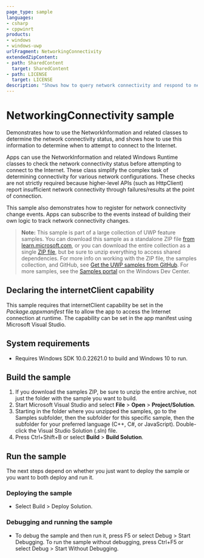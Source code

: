 ```yaml
---
page_type: sample
languages:
- csharp
- cppwinrt
products:
- windows
- windows-uwp
urlFragment: NetworkingConnectivity
extendedZipContent:
- path: SharedContent
  target: SharedContent
- path: LICENSE
  target: LICENSE
description: "Shows how to query network connectivity and respond to network connectivity changes."
---
```


# NetworkingConnectivity sample

Demonstrates how to use the NetworkInformation and related classes
to determine the network connectivity status,
and shows how to use this information to determine
when to attempt to connect to the Internet.

Apps can use the NetworkInformation and related Windows Runtime classes
to check the network connectivity status before attempting to connect to the Internet.
These class simplify the complex task of determining connectivity for various network configurations.
These checks are not strictly required because higher-level APIs (such as HttpClient)
report insufficient network connectivity through failures/results at the point of connection.

This sample also demonstrates how to register for network connectivity change events.
Apps can subscribe to the events instead of building their
own logic to track network connectivity changes.

> **Note:** This sample is part of a large collection of UWP feature samples.
> You can download this sample as a standalone ZIP file
> [from learn.microsoft.com](https://learn.microsoft.com/samples/microsoft/windows-universal-samples/networkingconnectivity/),
> or you can download the entire collection as a single
> [ZIP file](https://github.com/Microsoft/Windows-universal-samples/archive/main.zip), but be
> sure to unzip everything to access shared dependencies. For more info on working with the ZIP file,
> the samples collection, and GitHub, see [Get the UWP samples from GitHub](https://aka.ms/ovu2uq).
> For more samples, see the [Samples portal](https://aka.ms/winsamples) on the Windows Dev Center.

## Declaring the internetClient capability

This sample requires that internetClient capability be set in the *Package.appxmanifest* file to allow the app to access the Internet connection at runtime.
The capability can be set in the app manifest using Microsoft Visual Studio.

## System requirements

- Requires Windows SDK 10.0.22621.0 to build and Windows 10 to run.

## Build the sample

1. If you download the samples ZIP, be sure to unzip the entire archive, not just the folder with the sample you want to build.
2. Start Microsoft Visual Studio and select **File** \> **Open** \> **Project/Solution**.
3. Starting in the folder where you unzipped the samples, go to the Samples subfolder, then the subfolder for this specific sample, then the subfolder for your preferred language (C++, C#, or JavaScript). Double-click the Visual Studio Solution (.sln) file.
4. Press Ctrl+Shift+B or select **Build** \> **Build Solution**.

## Run the sample

The next steps depend on whether you just want to deploy the sample or you want to both deploy and run it.

### Deploying the sample

- Select Build > Deploy Solution.

### Debugging and running the sample

- To debug the sample and then run it, press F5 or select Debug > Start Debugging. To run the sample without debugging, press Ctrl+F5 or select Debug > Start Without Debugging.
